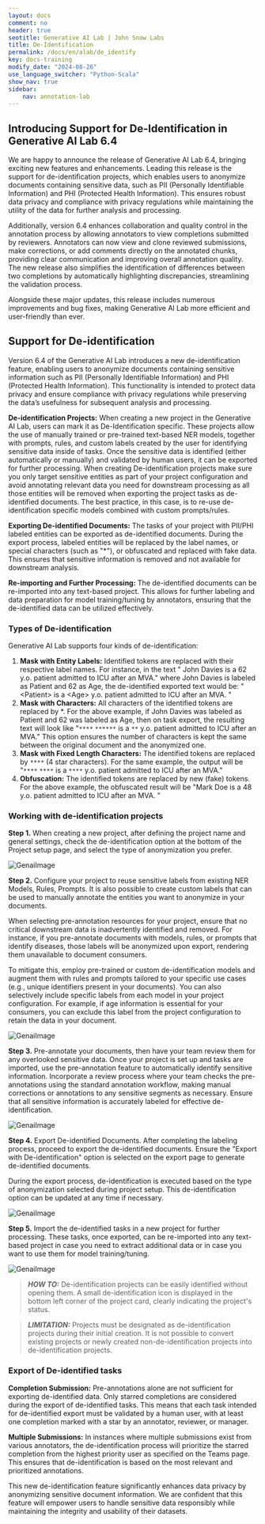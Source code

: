 ```yaml
---
layout: docs
comment: no
header: true
seotitle: Generative AI Lab | John Snow Labs
title: De-Identification
permalink: /docs/en/alab/de_identify
key: docs-training
modify_date: "2024-08-26"
use_language_switcher: "Python-Scala"
show_nav: true
sidebar:
    nav: annotation-lab
---
```


<div class="h3-box" markdown="1">

## Introducing Support for De-Identification in Generative AI Lab 6.4
We are happy to announce the release of Generative AI Lab 6.4, bringing exciting new features and enhancements. Leading this release is the support for de-identification projects, which enables users to anonymize documents containing sensitive data, such as PII (Personally Identifiable Information) and PHI (Protected Health Information). This ensures robust data privacy and compliance with privacy regulations while maintaining the utility of the data for further analysis and processing. 

Additionally, version 6.4 enhances collaboration and quality control in the annotation process by allowing annotators to view completions submitted by reviewers. Annotators can now view and clone reviewed submissions, make corrections, or add comments directly on the annotated chunks, providing clear communication and improving overall annotation quality. The new release also simplifies the identification of differences between two completions by automatically highlighting discrepancies, streamlining the validation process. 

Alongside these major updates, this release includes numerous improvements and bug fixes, making Generative AI Lab more efficient and user-friendly than ever.

</div><div class="h3-box" markdown="1">

## Support for De-identification
Version 6.4 of the Generative AI Lab introduces a new de-identification feature, enabling users to anonymize documents containing sensitive information such as PII (Personally Identifiable Information) and PHI (Protected Health Information). This functionality is intended to protect data privacy and ensure compliance with privacy regulations while preserving the data’s usefulness for subsequent analysis and processing.

**De-identification Projects:** When creating a new project in the Generative AI Lab, users can mark it as De-Identification specific. These projects allow the use of manually trained or pre-trained text-based NER models, together with prompts, rules, and custom labels created by the user for identifying sensitive data inside of tasks. Once the sensitive data is identified (either automatically or manually) and validated by human users, it can be exported for further processing. 
When creating De-identification projects make sure you only target sensitive entities as part of your project configuration and avoid annotating relevant data you need for downstream processing as all those entities will be removed when exporting the project tasks as de-identified documents. The best practice, in this case, is to re-use de-identification specific models combined with custom prompts/rules. 

**Exporting De-identified Documents:** The tasks of your project with PII/PHI labeled entities can be exported as de-identified documents. During the export process, labeled entities will be replaced by the label names, or special characters (such as "*"), or obfuscated and replaced with fake data. This ensures that sensitive information is removed and not available for downstream analysis.

**Re-importing and Further Processing:** The de-identified documents can be re-imported into any text-based project. This allows for further labeling and data preparation for model training/tuning by annotators, ensuring that the de-identified data can be utilized effectively.

</div><div class="h3-box" markdown="1">

### Types of De-identification
Generative AI Lab supports four kinds of de-identification:
1.	**Mask with Entity Labels:** Identified tokens are replaced with their respective label names. For instance, in the text " John Davies is a 62 y.o. patient admitted to ICU after an MVA." where John Davies is labeled as Patient and 62 as Age, the de-identified exported text would be: "\<Patient\> is a \<Age\> y.o. patient admitted to ICU after an MVA. "
2.	**Mask with Characters:** All characters of the identified tokens are replaced by *. For the above example, if John Davies was labeled as Patient and 62 was labeled as Age, then on task export, the resulting text will look like "``****`` ``******`` is a ``**`` y.o. patient admitted to ICU after an MVA." This option ensures the number of characters is kept the same between the original document and the anonymized one.
3.	**Mask with Fixed Length Characters:** The identified tokens are replaced by ``****`` (4 star characters). For the same example, the output will be "``****`` ``****`` is a ``****`` y.o. patient admitted to ICU after an MVA."
4.	**Obfuscation:** The identified tokens are replaced by new (fake) tokens. For the above example, the obfuscated result will be "Mark Doe is a 48 y.o. patient admitted to ICU after an MVA. "

</div><div class="h3-box" markdown="1">

### Working with de-identification projects

**Step 1.** When creating a new project, after defining the project name and general settings, check the de-identification option at the bottom of the Project setup page, and select the type of anonymization you prefer.

![GenaiImage](/assets/images/annotation_lab/6.4.0/1.png)

**Step 2.** Configure your project to reuse sensitive labels from existing NER Models, Rules, Prompts. It is also possible to create custom labels that can be used to manually annotate the entities you want to anonymize in your documents.

When selecting pre-annotation resources for your project, ensure that no critical downstream data is inadvertently identified and removed. For instance, if you pre-annotate documents with models, rules, or prompts that identify diseases, those labels will be anonymized upon export, rendering them unavailable to document consumers.

To mitigate this, employ pre-trained or custom de-identification models and augment them with rules and prompts tailored to your specific use cases (e.g., unique identifiers present in your documents). You can also selectively include specific labels from each model in your project configuration. For example, if age information is essential for your consumers, you can exclude this label from the project configuration to retain the data in your document.

![GenaiImage](/assets/images/annotation_lab/6.4.0/2.png)

**Step 3.** Pre-annotate your documents, then have your team review them for any overlooked sensitive data. Once your project is set up and tasks are imported, use the pre-annotation feature to automatically identify sensitive information.
Incorporate a review process where your team checks the pre-annotations using the standard annotation workflow, making manual corrections or annotations to any sensitive segments as necessary. Ensure that all sensitive information is accurately labeled for effective de-identification.

![GenaiImage](/assets/images/annotation_lab/6.4.0/3.png)

**Step 4.** Export De-identified Documents. After completing the labeling process, proceed to export the de-identified documents. Ensure the "Export with De-identification" option is selected on the export page to generate de-identified documents.

During the export process, de-identification is executed based on the type of anonymization selected during project setup. This de-identification option can be updated at any time if necessary.

![GenaiImage](/assets/images/annotation_lab/6.4.0/4.png)

**Step 5.** Import the de-identified tasks in a new project for further processing. These tasks, once exported, can be re-imported into any text-based project in case you need to extract additional data or in case you want to use them for model training/tuning.

![GenaiImage](/assets/images/annotation_lab/6.4.0/5.png)

> **_HOW TO:_** De-identification projects can be easily identified without opening them. A small de-identification icon is displayed in the bottom left corner of the project card, clearly indicating the project's status.


> **_LIMITATION:_** Projects must be designated as de-identification projects during their initial creation. It is not possible to convert existing projects or newly created non-de-identification projects into de-identification projects.

</div><div class="h3-box" markdown="1">

### Export of De-identified tasks
**Completion Submission:** Pre-annotations alone are not sufficient for exporting de-identified data. Only starred completions are considered during the export of de-identified tasks. This means that each task intended for de-identified export must be validated by a human user, with at least one completion marked with a star by an annotator, reviewer, or manager.

**Multiple Submissions:** In instances where multiple submissions exist from various annotators, the de-identification process will prioritize the starred completion from the highest priority user as specified on the Teams page. This ensures that de-identification is based on the most relevant and prioritized annotations.

This new de-identification feature significantly enhances data privacy by anonymizing sensitive document information. We are confident that this feature will empower users to handle sensitive data responsibly while maintaining the integrity and usability of their datasets.

</div>